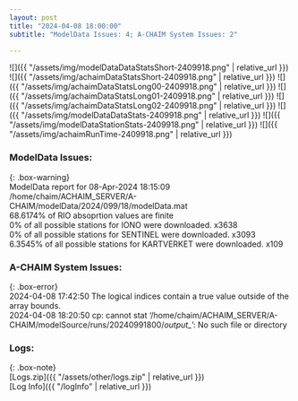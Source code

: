 ```yaml
---
layout: post
title: "2024-04-08 18:00:00"
subtitle: "ModelData Issues: 4; A-CHAIM System Issues: 2"

---
```


![]({{ "/assets/img/modelDataDataStatsShort-2409918.png" | relative_url }})
![]({{ "/assets/img/achaimDataStatsShort-2409918.png" | relative_url }})
![]({{ "/assets/img/achaimDataStatsLong00-2409918.png" | relative_url }})
![]({{ "/assets/img/achaimDataStatsLong01-2409918.png" | relative_url }})
![]({{ "/assets/img/achaimDataStatsLong02-2409918.png" | relative_url }})
![]({{ "/assets/img/modelDataDataStats-2409918.png" | relative_url }})
![]({{ "/assets/img/modelDataStationStats-2409918.png" | relative_url }})
![]({{ "/assets/img/achaimRunTime-2409918.png" | relative_url }})


### ModelData Issues:  
  
{: .box-warning}  
 ModelData report for 08-Apr-2024 18:15:09   
 /home/chaim/ACHAIM_SERVER/A-CHAIM/modelData/2024/099/18/modelData.mat   
 68.6174% of RIO absoprtion values are finite   
 0% of all possible stations for IONO were downloaded. x3638   
 0% of all possible stations for SENTINEL were downloaded. x3093   
 6.3545% of all possible stations for KARTVERKET were downloaded. x109   
  
### A-CHAIM System Issues:  
  
{: .box-error}  
2024-04-08 17:42:50 The logical indices contain a true value outside of the array bounds.  
2024-04-08 18:20:50 cp: cannot stat ‘/home/chaim/ACHAIM_SERVER/A-CHAIM/modelSource/runs/20240991800/*output_*’: No such file or directory  

### Logs:  
  
{: .box-note}  
[Logs.zip]({{ "/assets/other/logs.zip" | relative_url }})  
[Log Info]({{ "/logInfo" | relative_url }})  
